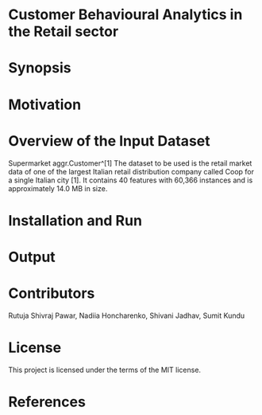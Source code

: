 # Customer Behavioural Analytics in the Retail sector
# Synopsis

# Motivation

# Overview of the Input Dataset
Supermarket aggr.Customer^[1]
The dataset to be used is the retail market data of one of the largest Italian retail distribution company called Coop for a single Italian city [1].
It contains 40 features with 60,366 instances and is approximately 14.0 MB in size.

# Installation and Run

# Output

# Contributors
Rutuja Shivraj Pawar, Nadiia Honcharenko, Shivani Jadhav, Sumit Kundu

# License
This project is licensed under the terms of the MIT license.

# References


